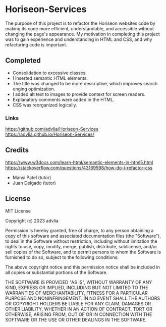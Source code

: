 # Horiseon-Services
 
The purpose of this project is to refactor the Horiseon websites code by making its code more efficient, understandable, and accessible without changing the page's appearance. My motivation in completing this project was to gain experience and understanding in HTML and CSS, and why refactoring code is important.
 

## Completed
 
 - Consolidation to excessive classes.
 - I inserted semantic HTML elements.
 - The title was changed to be more descriptive, which improves search enging optimization.
 - I added alt text to images to provide context for screen readers.
 - Explanatory comments were added in the HTML. 
 - CSS was reorganized logically.


### Links
https://github.com/advlia/Horiseon-Services
https://advlia.github.io/Horiseon-Services/


## Credits

https://www.w3docs.com/learn-html/semantic-elements-in-html5.html
https://stackoverflow.com/questions/43169598/how-do-i-refactor-css

- Mansi Patel (tutor)
- Juan Delgado (tutor)

## License
MIT License

Copyright (c) 2023 advlia

Permission is hereby granted, free of charge, to any person obtaining a copy
of this software and associated documentation files (the "Software"), to deal
in the Software without restriction, including without limitation the rights
to use, copy, modify, merge, publish, distribute, sublicense, and/or sell
copies of the Software, and to permit persons to whom the Software is
furnished to do so, subject to the following conditions:

The above copyright notice and this permission notice shall be included in all
copies or substantial portions of the Software.

THE SOFTWARE IS PROVIDED "AS IS", WITHOUT WARRANTY OF ANY KIND, EXPRESS OR
IMPLIED, INCLUDING BUT NOT LIMITED TO THE WARRANTIES OF MERCHANTABILITY,
FITNESS FOR A PARTICULAR PURPOSE AND NONINFRINGEMENT. IN NO EVENT SHALL THE
AUTHORS OR COPYRIGHT HOLDERS BE LIABLE FOR ANY CLAIM, DAMAGES OR OTHER
LIABILITY, WHETHER IN AN ACTION OF CONTRACT, TORT OR OTHERWISE, ARISING FROM,
OUT OF OR IN CONNECTION WITH THE SOFTWARE OR THE USE OR OTHER DEALINGS IN THE
SOFTWARE.
